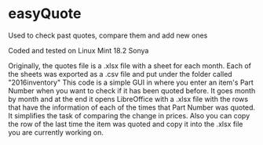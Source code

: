 # easyQuote
Used to check past quotes, compare them and add new ones

Coded and tested on Linux Mint 18.2 Sonya

Originally, the quotes file is a .xlsx file with a sheet for each month. Each of the sheets was exported as a .csv file and put under the folder called "2016inventory"
This code is a simple GUI in where you enter an item's Part Number when you want to check if it has been quoted before. It goes month by month and at the end it opens LibreOffice with a .xlsx file with the rows that have the information of each of the times that Part Number was quoted.
It simplifies the task of comparing the change in prices. Also you can copy the row of the last time the item was quoted and copy it into the .xlsx file you are currently working on.
